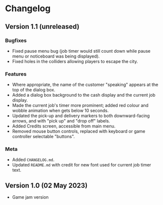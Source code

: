 # Changelog

## Version 1.1 (unreleased)
### Bugfixes
- Fixed pause menu bug (job timer would still count down while pause menu or noticeboard was being displayed).
- Fixed holes in the colliders allowing players to escape the city.

### Features
- Where appropriate, the name of the customer "speaking" appears at the top of the dialog box.
- Added a dialog box background to the cash display and the current job display.
- Made the current job's timer more prominent; added red colour and wobble animation when gets below 10 seconds.
- Updated the pick-up and delivery markers to both downward-facing arrows, and with "pick up" and "drop off" labels.
- Added Credits screen, accessible from main menu.
- Removed mouse button controls, replaced with keyboard or game controller selectable "buttons".

### Meta
- Added `CHANGELOG.md`.
- Updated `README.md` with credit for new font used for current job timer text.

## Version 1.0 (02 May 2023)
- Game jam version